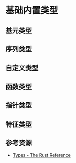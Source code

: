 # 基础内置类型

<!--ts-->


<!-- Created by https://github.com/ekalinin/github-markdown-toc -->
<!-- Added by: runner, at: Fri Jun 17 16:13:58 UTC 2022 -->

<!--te-->

## 基元类型

## 序列类型

## 自定义类型

## 函数类型

## 指针类型

## 特征类型

## 参考资源

- [Types - The Rust Reference](https://doc.rust-lang.org/stable/reference/types.html)